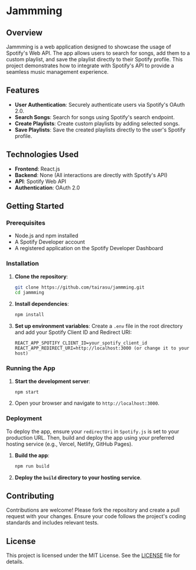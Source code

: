# Jammming

## Overview

Jammming is a web application designed to showcase the usage of Spotify's Web API. The app allows users to search for songs, add them to a custom playlist, and save the playlist directly to their Spotify profile. This project demonstrates how to integrate with Spotify's API to provide a seamless music management experience.

## Features

- **User Authentication**: Securely authenticate users via Spotify's OAuth 2.0.
- **Search Songs**: Search for songs using Spotify's search endpoint.
- **Create Playlists**: Create custom playlists by adding selected songs.
- **Save Playlists**: Save the created playlists directly to the user's Spotify profile.

## Technologies Used

- **Frontend**: React.js
- **Backend**: None (All interactions are directly with Spotify's API)
- **API**: Spotify Web API
- **Authentication**: OAuth 2.0

## Getting Started

### Prerequisites

- Node.js and npm installed
- A Spotify Developer account
- A registered application on the Spotify Developer Dashboard

### Installation

1. **Clone the repository**:
   ```bash
   git clone https://github.com/tairasu/jammming.git
   cd jammming
   ```

2. **Install dependencies**:
   ```bash
   npm install
   ```

3. **Set up environment variables**:
   Create a `.env` file in the root directory and add your Spotify Client ID and Redirect URI:
   ```env
   REACT_APP_SPOTIFY_CLIENT_ID=your_spotify_client_id
   REACT_APP_REDIRECT_URI=http://localhost:3000 (or change it to your host)
   ```

### Running the App

1. **Start the development server**:
   ```bash
   npm start
   ```

2. Open your browser and navigate to `http://localhost:3000`.

### Deployment

To deploy the app, ensure your `redirectUri` in `Spotify.js` is set to your production URL. Then, build and deploy the app using your preferred hosting service (e.g., Vercel, Netlify, GitHub Pages).

1. **Build the app**:
   ```bash
   npm run build
   ```

2. **Deploy the `build` directory to your hosting service**.

## Contributing

Contributions are welcome! Please fork the repository and create a pull request with your changes. Ensure your code follows the project's coding standards and includes relevant tests.

## License

This project is licensed under the MIT License. See the [LICENSE](LICENSE) file for details.